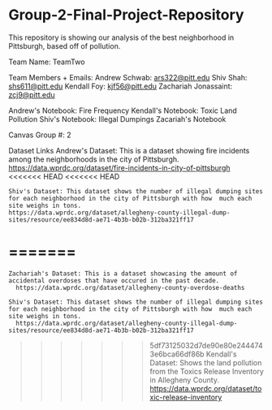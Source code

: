 # Group-2-Final-Project-Repository

This repository is showing our analysis of the best neighborhood in Pittsburgh, based off of pollution.

Team Name: TeamTwo

Team Members + Emails:
    Andrew Schwab: ars322@pitt.edu
    Shiv Shah: shs611@pitt.edu
    Kendall Foy: kjf56@pitt.edu
    Zachariah Jonassaint: zcj9@pitt.edu


Andrew's Notebook: Fire Frequency
Kendall's Notebook: Toxic Land Pollution
Shiv's Notebook: Illegal Dumpings
Zacariah's Notebook

Canvas Group #: 2

Dataset Links
    Andrew's Dataset: This is a dataset showing fire incidents among the neighborhoods in the city of Pittsburgh.
        https://data.wprdc.org/dataset/fire-incidents-in-city-of-pittsburgh
<<<<<<< HEAD
<<<<<<< HEAD

    Shiv's Dataset: This dataset shows the number of illegal dumping sites for each neighborhood in the city of Pittsburgh with how  much each site weighs in tons. 
    https://data.wprdc.org/dataset/allegheny-county-illegal-dump-sites/resource/ee834d8d-ae71-4b3b-b02b-312ba321ff17
=======
=======
        
    Zachariah's Dataset: This is a dataset showcasing the amount of accidental overdoses that have occured in the past decade.
      https://data.wprdc.org/dataset/allegheny-county-overdose-deaths
        
    Shiv's Dataset: This dataset shows the number of illegal dumping sites for each neighborhood in the city of Pittsburgh with how  much each site weighs in tons.
      https://data.wprdc.org/dataset/allegheny-county-illegal-dump-sites/resource/ee834d8d-ae71-4b3b-b02b-312ba321ff17

>>>>>>> 5df73125032d7de90e80e2444743e6bca66df86b
    Kendall's Dataset: Shows the land pollution from the Toxics Release Inventory in Allegheny County.
        https://data.wprdc.org/dataset/toxic-release-inventory




